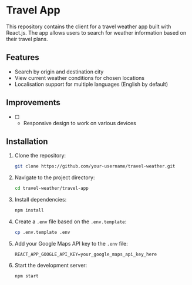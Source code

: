 # Travel App

This repository contains the client for a travel weather app built with React.js. The app allows users to search for weather information based on their travel plans.

## Features
- Search by origin and destination city
- View current weather conditions for chosen locations
- Localisation support for multiple languages (English by default)

## Improvements
- [ ] - Responsive design to work on various devices

## Installation
1. Clone the repository:
   ```bash
   git clone https://github.com/your-username/travel-weather.git
   ```
2. Navigate to the project directory:
   ```bash
   cd travel-weather/travel-app
   ```
3. Install dependencies:
   ```bash
   npm install
   ```
4. Create a `.env` file based on the `.env.template`:
   ```bash
   cp .env.template .env
   ```
5. Add your Google Maps API key to the `.env` file:
   ```plaintext
   REACT_APP_GOOGLE_API_KEY=your_google_maps_api_key_here
   ```
6. Start the development server:
   ```bash
   npm start
   ```